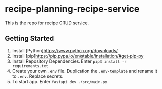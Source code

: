 # recipe-planning-recipe-service
This is the repo for recipe CRUD service.

## Getting Started

1. Install [Python]https://www.python.org/downloads/
2. Install [pip]https://pip.pypa.io/en/stable/installation/#get-pip-py
3. Install Repository Dependencies. Enter `pip3 install -r requirements.txt`
4. Create your own `.env` file. Duplication the `.env-template` and rename it to `.env`. Replace secrets.
5. To start app. Enter `fastapi dev ./src/main.py`
